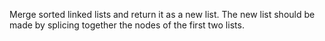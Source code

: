 Merge  sorted linked lists and return it as a new list. The new list should be made by
splicing together the nodes of the first two lists.
